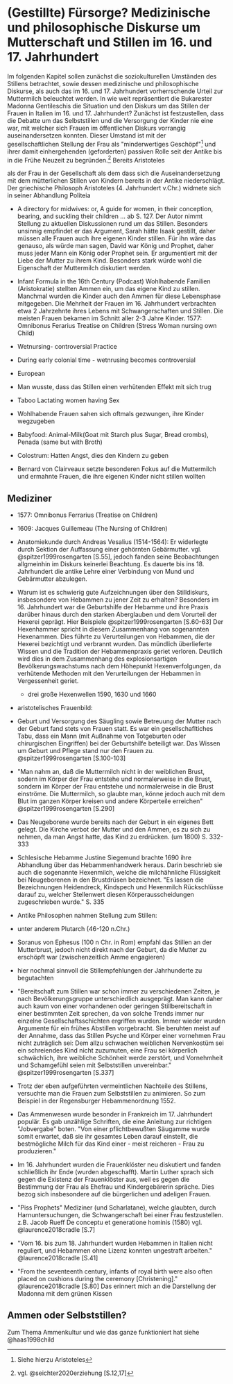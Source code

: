 # (Gestillte) Fürsorge? Medizinische und philosophische Diskurse um Mutterschaft und Stillen im 16. und 17. Jahrhundert

Im folgenden Kapitel sollen zunächst die soziokulturellen Umständen des Stillens
betrachtet, sowie dessen medizinische und philosophische Diskurse, als auch das im
16. und 17. Jahrhundert vorherrschende Urteil zur Muttermilch beleuchtet werden.
In wie weit repräsentiert die Bukarester Madonna Gentileschis die Situation und
den Diskurs um das Stillen der Frauen in Italien im 16. und 17. Jahrhundert?
Zunächst ist festzustellen, dass die Debatte um das Selbststillen und die
Versorgung der Kinder nie eine war, mit welcher sich Frauen im öffentlichen
Diskurs vorrangig auseinandersetzen konnten. Dieser Umstand ist mit der  
gesellschaftlichen Stellung der Frau als "minderwertiges Geschöpf"[^6c2] und ihrer
damit einhergehenden (geforderten) passiven Rolle seit der Antike bis in die Frühe
Neuzeit zu begründen.[^6c1] Bereits Aristoteles

als der Frau in der Gesellschaft als dem dass sich die
Auseinandersetzung mit dem mütterlichen Stillen von Kindern bereits in der
Antike niederschlägt. Der griechische Philosoph Aristoteles (4. Jahrhundert
v.Chr.) widmete sich in seiner Abhandlung Politeia

* A directory for midwives: or, A guide for women, in their conception, bearing,
and suckling their children ... ab S. 127. Der Autor nimmt Stellung zu aktuellen
Diskussionen rund um das Stillen. Besonders unsinnig empfindet er das Argument,
Sarah hätte Isaak gestillt, daher müssen alle Frauen auch ihre eigenen Kinder
stillen. Für ihn wäre das genauso, als würde man sagen, David war König und
Prophet, daher muss jeder Mann ein König oder Prophet sein. Er argumentiert mit
der Liebe der Mutter zu ihrem Kind. Besonders stark würde wohl die Eigenschaft
der Muttermilch diskutiert werden.

* Infant Formula in the 16th Century (Podcast) Wohlhabende Familien
(Aristokratie) stellten Ammen ein, um das eigene Kind zu stillen. Manchmal
wurden die Kinder auch den Ammen für diese Lebensphase mitgegeben. Die Mehrheit
der Frauen im 16. Jahrhundert verbrachten etwa 2 Jahrzehnte ihres Lebens mit
Schwangerschaften und Stillen. Die meisten Frauen bekamen im Schnitt aller 2-3
Jahre Kinder. 1577: Omnibonus Ferarius Treatise on Children (Stress Woman
nursing own Child)
* Wetnursing- controversial Practice
* During early colonial time - wetnrusing becomes controversial
* European
* Man wusste, dass das Stillen einen verhütenden Effekt mit sich trug
* Taboo Lactating women having Sex
* Wohlhabende Frauen sahen sich oftmals gezwungen, ihre Kinder wegzugeben
* Babyfood: Animal-Milk(Goat mit Starch plus Sugar, Bread crombs), Penada (same but with Broth)
* Colostrum: Hatten Angst, dies den Kindern zu geben

* Bernard von Clairveaux setzte besonderen Fokus auf die Muttermilch und ermahnte Frauen, die ihre eigenen Kinder nicht stillen wollten

## Mediziner

* 1577: Omnibonus Ferrarius (Treatise on Children)
* 1609: Jacques Guillemeau (The Nursing of Children)

* Anatomiekunde durch Andreas Vesalius (1514-1564): Er widerlegte durch Sektion
  der Auffassung einer gehörnten Gebärmutter. vgl. @spitzer1999rosengarten
  [S.55], jedoch fanden seine Beobachtungen allgmeinhin im Diskurs keinerlei
  Beachtung. Es dauerte bis ins 18. Jahrhundert die antike Lehre einer
  Verbindung von Mund und Gebärmutter abzulegen.
* Warum ist es schwierig gute Aufzeichnungen über den Stilldiskurs, insbesondere
  von Hebammen zu jener Zeit zu erhalten? Besonders im 16. Jahrhundert war die
  Geburtshilfe der Hebamme und ihre Praxis darüber hinaus durch den starken
  Aberglauben und dem Vorurteil der Hexerei geprägt. Hier Beispiele
  @spitzer1999rosengarten [S.60-63] Der Hexenhammer spricht in diesem Zusammenhang von sogenannten Hexenammen. Dies führte zu Verurteilungen von Hebammen, die der Hexerei bezichtigt und verbrannt wurden. Das mündlich überlieferte Wissen und die Tradition der Hebammenpraxis geriet verloren. Deutlich wird dies in dem Zusammenhang des explosionsartigen Bevölkerungswachstums nach dem Höhepunkt Hexenverfolgungen, da verhütende Methoden mit den Verurteilungen der Hebammen in Vergessenheit geriet.
  * drei große Hexenwellen 1590, 1630 und 1660
* aristotelisches Frauenbild:
* Geburt und Versorgung des Säugling sowie Betreuung der Mutter nach der Geburt
  fand stets von Frauen statt. Es war ein gesellschafltiches Tabu, dass ein Mann
  (mit Außnahme von Totgeburten oder chirurgischen Eingriffen) bei der
  Geburtshilfe beteiligt war. Das Wissen um Geburt und Pflege stand nur den
  Frauen zu.  @spitzer1999rosengarten [S.100-103]
* "Man nahm an, daß die Muttermilch nicht in der weiblichen Brust, sodern im
  Körper der Frau entstehe und normalerweise in die Brust, sondern im Körper der
  Frau entstehe und normalerweise in die Brust einströme. Die Muttermilch, so
  glaubte man, könne jedoch auch mit dem Blut im ganzen Körper kreisen und
  andere Körperteile erreichen" @spitzer1999rosengarten [S.290]
* Das Neugeborene wurde bereits nach der Geburt in ein eigenes Bett gelegt. Die
  Kirche verbot der Mutter und den Ammen, es zu sich zu nehmen, da man Angst
  hatte, das Kind zu erdrücken. (um 1800) S. 332-333
* Schlesische Hebamme Justine Siegemund brachte 1690 ihre Abhandlung über das
  Hebammenhandwerk heraus. Darin beschrieb sie auch die sogenannte Hexenmilch,
  welche die milchähnliche Flüssigkeit bei Neugeborenen  in den Brustdrüsen
  bezeichnet. "Es lassen die Bezeichnungen Heidendreck, Kindspech und Hexenmilch
  Rückschlüsse darauf zu, welcher Stellenwert diesen Körperausscheidungen
  zugeschrieben wurde." S. 335
* Antike Philosophen nahmen Stellung zum Stillen:
* unter anderem Plutarch (46-120 n.Chr.)
* Soranus von Ephesus (100 n Chr. in Rom) empfahl das Stillen an der
Mutterbrust, jedoch nicht direkt nach der Geburt, da die Mutter zu erschöpft war
(zwischenzeitlich Amme engagieren)
* hier nochmal sinnvoll die Stillempfehlungen der Jahrhunderte zu begutachten
* "Bereitschaft zum Stillen war schon immer zu verschiedenen Zeiten, je nach
  Bevölkerungsgruppe unterschiedlich ausgeprägt. Man kann daher auch kaum von
  einer vorhandenen oder geringen Stillbereitschaft in einer bestimmten Zeit
  sprechen, da von solche Trends immer nur einzelne Gesellschaftsschichten
  ergriffen wurden. Immer wieder wurden Argumente für ein frühes Abstillen vorgebracht. Sie beruhten meist auf der Annahme, dass das  Stillen Psyche und Körper einer vornehmen Frau nicht zuträglich sei: Dem allzu schwachen weiblichen Nervenkostüm sei ein schreiendes Kind nicht zuzumuten, eine Frau sei körperlich schwächlich, ihre weibliche Schönheit werde zerstört, und Vornehmheit und Schamgefühl seien mit Selbststillen unvereinbar." @spitzer1999rosengarten [S.337]
* Trotz der eben aufgeführten vermeintlichen Nachteile des Stillens, versuchte
  man die Frauen zum Selbststillen zu animieren. So zum Beispiel in der
  Regensburger Hebammenordnung 1552.
* Das Ammenwesen wurde besonder in Frankreich im 17. Jahrhundert populär. Es gab
  unzählige Schriften, die eine Anleitung zur richtigen "Jobvergabe" boten. "Von
  einer pflichtbewußten Säugamme wurde somit erwartet, daß sie ihr gesamtes
  Leben darauf einstellt, die bestmögliche Milch für das Kind einer - meist
  reicheren - Frau zu produzieren."
* Im 16. Jahrhundert wurden die Frauenklöster neu diskutiert und fanden
  schließlich ihr Ende (wurden abgeschafft). Martin Luther sprach sich gegen die
  Existenz der Frauenklöster aus, weil es gegen die Bestimmung der Frau als
  Ehefrau und Kindergebärerin spräche. Dies bezog sich insbesondere auf die bürgerlichen und adeligen Frauen.
* "Piss Prophets" Mediziner (und Scharlatane), welche glaubten, durch Harnuntersuchungen, die Schwangerschaft bei einer Frau festzustellen. z.B. Jacob Rueff De conceptu et generatione hominis (1580) vgl. @laurence2018cradle [S.7]
* "Vom 16. bis zum 18. Jahrhundert wurden Hebammen in Italien nicht reguliert,
  und Hebammen ohne Lizenz konnten ungestraft arbeiten." @laurence2018cradle [S.41]
* "From the seventeenth century, infants of royal birth were also often placed
  on cushions during the ceremony [Christening]." @laurence2018cradle [S.80] Das
  erinnert mich an die Darstellung der Madonna mit dem grünen Kissen

## Ammen oder Selbststillen?

Zum Thema Ammenkultur und wie das ganze funktioniert hat siehe @haas1998child

[^6c1]: vgl. @seichter2020erziehung [S.12,17]

[^6c2]: Siehe hierzu Aristoteles
